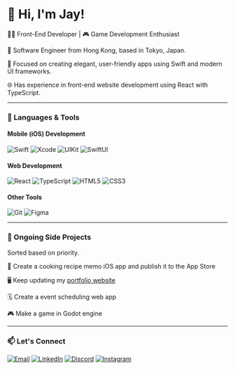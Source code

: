 # 👋 Hi, I'm Jay!

🧑‍💻 Front-End Developer | 🎮 Game Development Enthusiast

💼 Software Engineer from Hong Kong, based in Tokyo, Japan.

🎯 Focused on creating elegant, user-friendly apps using Swift and modern UI frameworks.

🌐 Has experience in front-end website development using React with TypeScript.

---

### 🧰 Languages & Tools

#### Mobile (iOS) Development

![Swift](https://img.shields.io/badge/-Swift-black?style=flat-square&logo=swift)
![Xcode](https://img.shields.io/badge/-Xcode-black?style=flat-square&logo=xcode)
![UIKit](https://img.shields.io/badge/-UIKit-black?style=flat-square&logo=apple)
![SwiftUI](https://img.shields.io/badge/-SwiftUI-black?style=flat-square&logo=swift)

#### Web Development

![React](https://img.shields.io/badge/-React-black?style=flat-square&logo=react)
![TypeScript](https://img.shields.io/badge/-TypeScript-black?style=flat-square&logo=typescript)
![HTML5](https://img.shields.io/badge/-HTML5-black?style=flat-square&logo=html5)
![CSS3](https://img.shields.io/badge/-CSS3-black?style=flat-square&logo=css3)

#### Other Tools

![Git](https://img.shields.io/badge/-Git-black?style=flat-square&logo=git)
![Figma](https://img.shields.io/badge/-Figma-black?style=flat-square&logo=figma)

---

### 🎯 Ongoing Side Projects

Sorted based on priority.

📱 Create a cooking recipe memo iOS app and publish it to the App Store

🖥️ Keep updating my [portfolio website](https://www.lemonteasour.com/)

🗓️ Create a event scheduling web app

🎮 Make a game in Godot engine

---

### 📫 Let's Connect

[![Email](https://img.shields.io/badge/-Email-red?logo=gmail&logoColor=white)](mailto:jayhuich@gmail.com)
[![LinkedIn](https://custom-icon-badges.demolab.com/badge/LinkedIn-0A66C2?logo=linkedin-white&logoColor=white)](https://www.linkedin.com/in/lemonteasour)
[![Discord](https://img.shields.io/badge/-Discord-%235865F2?logo=discord&logoColor=white)](https://www.linkedin.com/in/lemonteasour)
[![Instagram](https://img.shields.io/badge/Instagram-%23E4405F.svg?logo=Instagram&logoColor=white)](https://www.instagram.com/lemonteasour)

